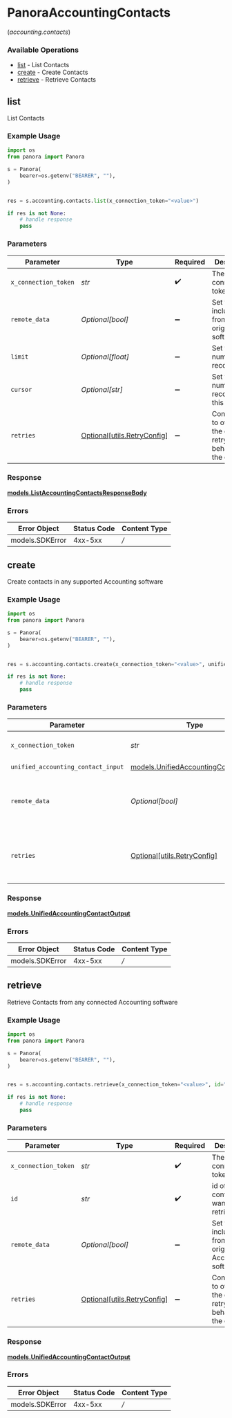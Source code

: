 # PanoraAccountingContacts
(*accounting.contacts*)

### Available Operations

* [list](#list) - List  Contacts
* [create](#create) - Create Contacts
* [retrieve](#retrieve) - Retrieve Contacts

## list

List  Contacts

### Example Usage

```python
import os
from panora import Panora

s = Panora(
    bearer=os.getenv("BEARER", ""),
)


res = s.accounting.contacts.list(x_connection_token="<value>")

if res is not None:
    # handle response
    pass

```

### Parameters

| Parameter                                                           | Type                                                                | Required                                                            | Description                                                         |
| ------------------------------------------------------------------- | ------------------------------------------------------------------- | ------------------------------------------------------------------- | ------------------------------------------------------------------- |
| `x_connection_token`                                                | *str*                                                               | :heavy_check_mark:                                                  | The connection token                                                |
| `remote_data`                                                       | *Optional[bool]*                                                    | :heavy_minus_sign:                                                  | Set to true to include data from the original software.             |
| `limit`                                                             | *Optional[float]*                                                   | :heavy_minus_sign:                                                  | Set to get the number of records.                                   |
| `cursor`                                                            | *Optional[str]*                                                     | :heavy_minus_sign:                                                  | Set to get the number of records after this cursor.                 |
| `retries`                                                           | [Optional[utils.RetryConfig]](../../models/utils/retryconfig.md)    | :heavy_minus_sign:                                                  | Configuration to override the default retry behavior of the client. |


### Response

**[models.ListAccountingContactsResponseBody](../../models/listaccountingcontactsresponsebody.md)**
### Errors

| Error Object    | Status Code     | Content Type    |
| --------------- | --------------- | --------------- |
| models.SDKError | 4xx-5xx         | */*             |

## create

Create contacts in any supported Accounting software

### Example Usage

```python
import os
from panora import Panora

s = Panora(
    bearer=os.getenv("BEARER", ""),
)


res = s.accounting.contacts.create(x_connection_token="<value>", unified_accounting_contact_input={})

if res is not None:
    # handle response
    pass

```

### Parameters

| Parameter                                                                             | Type                                                                                  | Required                                                                              | Description                                                                           |
| ------------------------------------------------------------------------------------- | ------------------------------------------------------------------------------------- | ------------------------------------------------------------------------------------- | ------------------------------------------------------------------------------------- |
| `x_connection_token`                                                                  | *str*                                                                                 | :heavy_check_mark:                                                                    | The connection token                                                                  |
| `unified_accounting_contact_input`                                                    | [models.UnifiedAccountingContactInput](../../models/unifiedaccountingcontactinput.md) | :heavy_check_mark:                                                                    | N/A                                                                                   |
| `remote_data`                                                                         | *Optional[bool]*                                                                      | :heavy_minus_sign:                                                                    | Set to true to include data from the original Accounting software.                    |
| `retries`                                                                             | [Optional[utils.RetryConfig]](../../models/utils/retryconfig.md)                      | :heavy_minus_sign:                                                                    | Configuration to override the default retry behavior of the client.                   |


### Response

**[models.UnifiedAccountingContactOutput](../../models/unifiedaccountingcontactoutput.md)**
### Errors

| Error Object    | Status Code     | Content Type    |
| --------------- | --------------- | --------------- |
| models.SDKError | 4xx-5xx         | */*             |

## retrieve

Retrieve Contacts from any connected Accounting software

### Example Usage

```python
import os
from panora import Panora

s = Panora(
    bearer=os.getenv("BEARER", ""),
)


res = s.accounting.contacts.retrieve(x_connection_token="<value>", id="<value>")

if res is not None:
    # handle response
    pass

```

### Parameters

| Parameter                                                           | Type                                                                | Required                                                            | Description                                                         |
| ------------------------------------------------------------------- | ------------------------------------------------------------------- | ------------------------------------------------------------------- | ------------------------------------------------------------------- |
| `x_connection_token`                                                | *str*                                                               | :heavy_check_mark:                                                  | The connection token                                                |
| `id`                                                                | *str*                                                               | :heavy_check_mark:                                                  | id of the contact you want to retrieve.                             |
| `remote_data`                                                       | *Optional[bool]*                                                    | :heavy_minus_sign:                                                  | Set to true to include data from the original Accounting software.  |
| `retries`                                                           | [Optional[utils.RetryConfig]](../../models/utils/retryconfig.md)    | :heavy_minus_sign:                                                  | Configuration to override the default retry behavior of the client. |


### Response

**[models.UnifiedAccountingContactOutput](../../models/unifiedaccountingcontactoutput.md)**
### Errors

| Error Object    | Status Code     | Content Type    |
| --------------- | --------------- | --------------- |
| models.SDKError | 4xx-5xx         | */*             |
